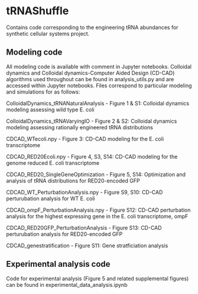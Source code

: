 # tRNAShuffle
Contains code corresponding to the engineering tRNA abundances for synthetic cellular systems project. 

## Modeling code
All modeling code is available with comment in Jupyter notebooks. Colloidal dynamics and Colloidal dynamics-Computer Aided Design (CD-CAD) algorithms used throughout can be found in analysis_utils.py and are accessed within Jupyter notebooks. Files correspond to particular modeling and simulations for as follows:

ColloidalDynamics_tRNANaturalAnalysis - Figure 1 & S1: Colloidal dynamics modeling assessing wild type E. coli

ColloidalDynamics_tRNAVaryingIO - Figure 2 & S2: Colloidal dynamics modeling assessing rationally engineered tRNA distributions

CDCAD_WTecoli.npy - Figure 3: CD-CAD modeling for the E. coli transcriptome

CDCAD_RED20Ecoli.npy - Figure 4, S3, S14: CD-CAD modeling for the genome reduced E. coli transcriptome

CDCAD_RED20_SingleGeneOptimization - Figure 5, S14: Optimization and analysis of tRNA distributions for RED20-encoded GFP

CDCAD_WT_PerturbationAnalysis.npy - Figure S9, S10: CD-CAD perturubation analysis for WT E. coli

CDCAD_ompF_PerturbationAnalysis.npy - Figure S12: CD-CAD perturbation analysis for the highest expressing gene in the E. coli transcriptome, ompF

CDCAD_RED20GFP_PerturbationAnalysis - Figure S13: CD-CAD perturubation analysis for RED20-encoded GFP

CDCAD_genestratification - Figure S11: Gene stratficiation analysis

## Experimental analysis code
Code for experimental analysis (Figure 5 and related supplemental figures) can be found in experimental_data_analysis.ipynb

